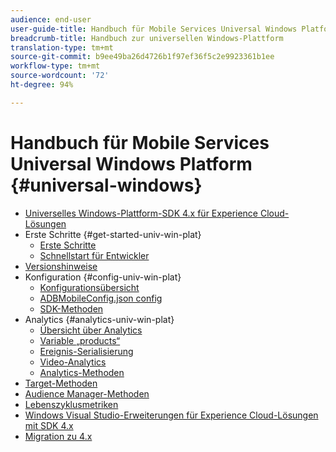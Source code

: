 ```yaml
---
audience: end-user
user-guide-title: Handbuch für Mobile Services Universal Windows Platform
breadcrumb-title: Handbuch zur universellen Windows-Plattform
translation-type: tm+mt
source-git-commit: b9ee49ba26d4726b1f97ef36f5c2e9923361b1ee
workflow-type: tm+mt
source-wordcount: '72'
ht-degree: 94%

---
```



# Handbuch für Mobile Services Universal Windows Platform {#universal-windows}

+ [Universelles Windows-Plattform-SDK 4.x für Experience Cloud-Lösungen](overview.md)
+ Erste Schritte {#get-started-univ-win-plat}
   + [Erste Schritte](c-getting-started/c-getting-started.md)
   + [Schnellstart für Entwickler](c-getting-started/dev-qs.md)
+ [Versionshinweise](release-notes.md)
+ Konfiguration {#config-univ-win-plat}
   + [Konfigurationsübersicht](c-configuration/c-configuration.md)
   + [ADBMobileConfig.json config](c-configuration/c.json.md)
   + [SDK-Methoden](c-configuration/methods.md)
+ Analytics {#analytics-univ-win-plat}
   + [Übersicht über Analytics](analytics/analytics.md)
   + [Variable „products“](analytics/products.md)
   + [Ereignis-Serialisierung](analytics/event-serialization.md)
   + [Video-Analytics](analytics/video-qs.md)
   + [Analytics-Methoden](analytics/analytics-methods.md)
+ [Target-Methoden](target/target-methods.md)
+ [Audience Manager-Methoden](audiencemgmt/audience-manager-methods.md)
+ [Lebenszyklusmetriken](metrics.md)
+ [Windows Visual Studio-Erweiterungen für Experience Cloud-Lösungen mit SDK 4.x](extensions/win-vse-4x.md)
+ [Migration zu 4.x](migration-v3.md)
